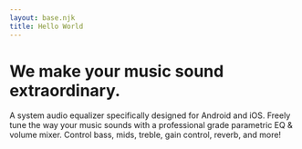 ```yaml
---
layout: base.njk
title: Hello World
---
```


# We make your music sound extraordinary.

A system audio equalizer specifically designed for Android and iOS. Freely tune the way your music sounds with a professional grade parametric EQ & volume mixer. Control bass, mids, treble, gain control, reverb, and more!
